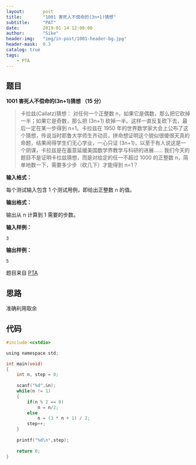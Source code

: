 ```yaml
---
layout:       post
title:        "1001 害死人不偿命的(3n+1)猜想"
subtitle:     "PAT"
date:         2019-01-14 12:00:00
author:       "Sike"
header-img:   "img/in-post/1001-header-bg.jpg"
header-mask:  0.3
catalog: true
tags:
    - PTA
---
```

## 题目

**1001 害死人不偿命的(3n+1)猜想 （15 分）**

>卡拉兹(Callatz)猜想：
对任何一个正整数 n，如果它是偶数，那么把它砍掉一半；如果它是奇数，那么把 (3n+1) 砍掉一半。这样一直反复砍下去，最后一定在某一步得到 n=1。卡拉兹在 1950 年的世界数学家大会上公布了这个猜想，传说当时耶鲁大学师生齐动员，拼命想证明这个貌似很傻很天真的命题，结果闹得学生们无心学业，一心只证 (3n+1)，以至于有人说这是一个阴谋，卡拉兹是在蓄意延缓美国数学界教学与科研的进展……
我们今天的题目不是证明卡拉兹猜想，而是对给定的任一不超过 1000 的正整数 n，简单地数一下，需要多少步（砍几下）才能得到 n=1？

**输入格式：**

每个测试输入包含 1 个测试用例，即给出正整数 n 的值。

**输出格式：**

输出从 n 计算到 1 需要的步数。

**输入样例：**

`3`

**输出样例：**

`5`

题目来自 [PTA](https://pintia.cn/problem-sets/994805260223102976/problems/994805325918486528) 

## 思路

准确利用取余

## 代码

```c
#include <cstdio>

using namespace std;

int main(void)
{
	int n, step = 0;
	
	scanf("%d",&n);
	while(n != 1)
	{
		if(n % 2 == 0)
			n = n/2;
		else
			n = (3 * n + 1) / 2;
		step++;
	}
	
	printf("%d\n",step);
	
	return 0;
}
```